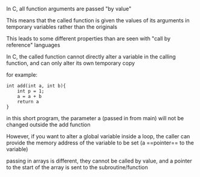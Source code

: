 In C, all function arguments are passed "by value"

This means that the called function is given the values of its arguments in temporary variables rather than the originals

This leads to some different properties than are seen with "call by reference" languages

In C, the called function cannot directly alter a variable in the calling function, and can only alter its own temporary copy

for example:

```
int add(int a, int b){
	int p = 1;
	a = a + b
	return a
}
```

in this short program, the parameter a (passed in from main) will not be changed outside the add function

However, if you want to alter a global variable inside a loop, the caller can provide the memory address of the variable to be set (a ==pointer== to the variable)

passing in arrays is different, they cannot be called by value, and a pointer to the start of the array is sent to the subroutine/function